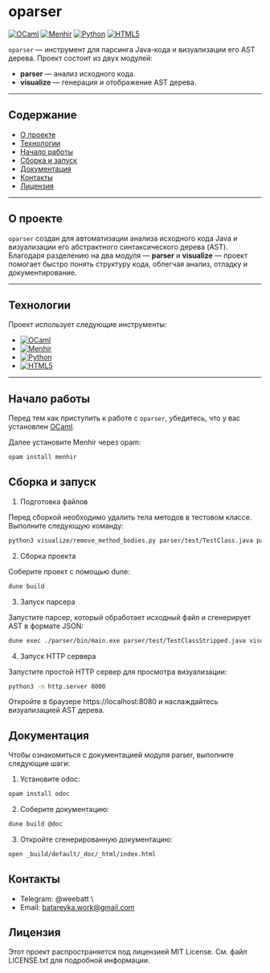 # oparser

[![OCaml](https://img.shields.io/badge/OCaml-ec6813?style=for-the-badge&logo=ocaml&logoColor=white)](https://ocaml.org/) [![Menhir](https://img.shields.io/badge/Menhir-FF6600?style=for-the-badge)](http://www.menhir.org/) [![Python](https://img.shields.io/badge/Python-3776AB?style=for-the-badge&logo=python&logoColor=white)](https://www.python.org/) [![HTML5](https://img.shields.io/badge/HTML5-E34F26?style=for-the-badge&logo=html5&logoColor=white)](https://developer.mozilla.org/en-US/docs/Web/Guide/HTML/HTML5)

`oparser` — инструмент для парсинга Java-кода и визуализации его AST дерева. Проект состоит из двух модулей:

- **parser** — анализ исходного кода.
- **visualize** — генерация и отображение AST дерева.

---

## Содержание

- [О проекте](#о-проекте)
- [Технологии](#технологии)
- [Начало работы](#начало-работы)
- [Сборка и запуск](#сборка-и-запуск)
- [Документация](#документация)
- [Контакты](#контакты)
- [Лицензия](#лицензия)

---

## О проекте

`oparser` создан для автоматизации анализа исходного кода Java и визуализации его абстрактного синтаксического дерева (AST). Благодаря разделению на два модуля — **parser** и **visualize** — проект помогает быстро понять структуру кода, облегчая анализ, отладку и документирование.

---

## Технологии

Проект использует следующие инструменты:

- [![OCaml](https://img.shields.io/badge/OCaml-ec6813?style=for-the-badge&logo=ocaml&logoColor=white)](https://ocaml.org/)
- [![Menhir](https://img.shields.io/badge/Menhir-FF6600?style=for-the-badge)](http://www.menhir.org/)
- [![Python](https://img.shields.io/badge/Python-3776AB?style=for-the-badge&logo=python&logoColor=white)](https://www.python.org/)
- [![HTML5](https://img.shields.io/badge/HTML5-E34F26?style=for-the-badge&logo=html5&logoColor=white)](https://developer.mozilla.org/en-US/docs/Web/Guide/HTML/HTML5)

---

## Начало работы

Перед тем как приступить к работе с `oparser`, убедитесь, что у вас установлен [OCaml](https://ocaml.org/docs/installing-ocaml).

Далее установите Menhir через opam:
```sh
opam install menhir
```

## Сборка и запуск
1. Подготовка файлов

Перед сборкой необходимо удалить тела методов в тестовом классе. Выполните следующую команду:
```sh
python3 visualize/remove_method_bodies.py parser/test/TestClass.java parser/test/TestClassStripped.java
```

2. Сборка проекта

Соберите проект с помощью dune:
```sh
dune build
```
3. Запуск парсера

Запустите парсер, который обработает исходный файл и сгенерирует AST в формате JSON:
```sh
dune exec ./parser/bin/main.exe parser/test/TestClassStripped.java visualize/ast.json
```

4. Запуск HTTP сервера

Запустите простой HTTP сервер для просмотра визуализации:
```sh
python3 -m http.server 8000
```

Откройте в браузере https://localhost:8080 и наслаждайтесь визуализацией AST дерева.

## Документация
Чтобы ознакомиться с документацией модуля parser, выполните следующие шаги:

1. Установите odoc:

```sh
opam install odoc
```

2. Соберите документацию:

```sh
dune build @doc
```

3. Откройте сгенерированную документацию:

```sh
open _build/default/_doc/_html/index.html
```

## Контакты
- Telegram: @weebatt \
- Email: batareyka.work@gmail.com

## Лицензия 

Этот проект распространяется под лицензией MIT License. См. файл LICENSE.txt для подробной информации.

